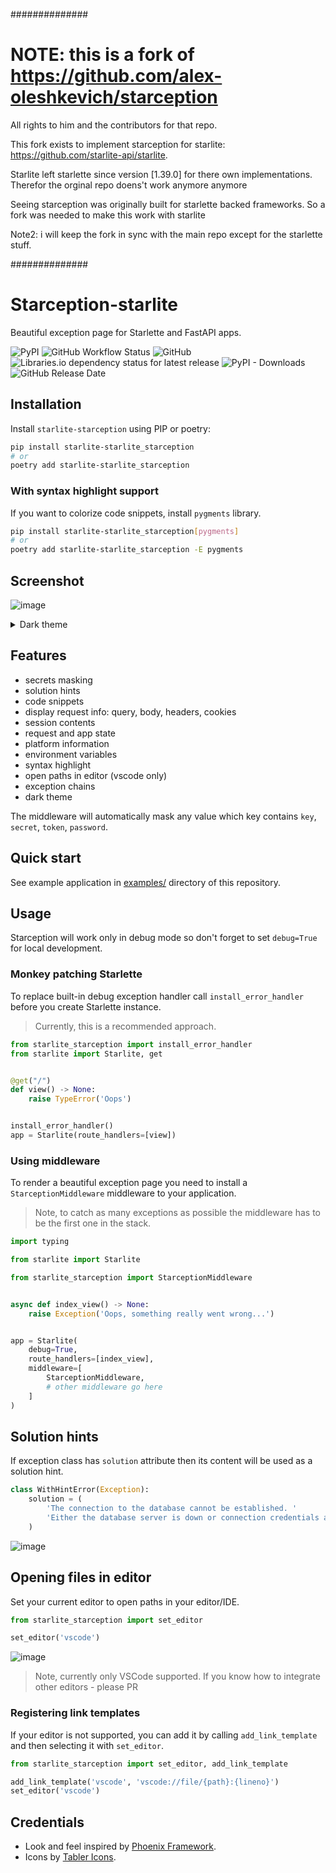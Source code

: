 ##############

# NOTE: this is a fork of https://github.com/alex-oleshkevich/starception

All rights to him and the contributors for that repo.

This fork exists to implement starception for starlite: https://github.com/starlite-api/starlite.

Starlite left starlette since version [1.39.0] for there own implementations.
Therefor the orginal repo doens't work anymore
anymore

Seeing starception was originally built for starlette backed frameworks.
So a fork was needed to make this work with
starlite

Note2: i will keep the fork in sync with the main repo except for the starlette stuff.

##############

# Starception-starlite

Beautiful exception page for Starlette and FastAPI apps.

![PyPI](https://img.shields.io/pypi/v/starception)
![GitHub Workflow Status](https://img.shields.io/github/workflow/status/alex-oleshkevich/starception/Lint%20and%20test)
![GitHub](https://img.shields.io/github/license/alex-oleshkevich/starception)
![Libraries.io dependency status for latest release](https://img.shields.io/librariesio/release/pypi/starception)
![PyPI - Downloads](https://img.shields.io/pypi/dm/starception)
![GitHub Release Date](https://img.shields.io/github/release-date/alex-oleshkevich/starception)

## Installation

Install `starlite-starception` using PIP or poetry:

```bash
pip install starlite-starlite_starception
# or
poetry add starlite-starlite_starception
```

### With syntax highlight support

If you want to colorize code snippets, install `pygments` library.

```bash
pip install starlite-starlite_starception[pygments]
# or
poetry add starlite-starlite_starception -E pygments
```

## Screenshot

![image](screenshot.png)

<details>
<summary>Dark theme</summary>
<div>
    <img src="./dark.png">
</div>
</details>

## Features

* secrets masking
* solution hints
* code snippets
* display request info: query, body, headers, cookies
* session contents
* request and app state
* platform information
* environment variables
* syntax highlight
* open paths in editor (vscode only)
* exception chains
* dark theme

The middleware will automatically mask any value which key contains `key`, `secret`, `token`, `password`.

## Quick start

See example application in [examples/](examples/) directory of this repository.

## Usage

Starception will work only in debug mode so don't forget to set `debug=True` for local development.

### Monkey patching Starlette

To replace built-in debug exception handler call `install_error_handler` before you create Starlette instance.
> Currently, this is a recommended approach.

```python
from starlite_starception import install_error_handler
from starlite import Starlite, get


@get("/")
def view() -> None:
    raise TypeError('Oops')


install_error_handler()
app = Starlite(route_handlers=[view])
```

### Using middleware

To render a beautiful exception page you need to install a `StarceptionMiddleware` middleware to your application.


> Note, to catch as many exceptions as possible the middleware has to be the first one in the stack.

```python
import typing

from starlite import Starlite

from starlite_starception import StarceptionMiddleware


async def index_view() -> None:
    raise Exception('Oops, something really went wrong...')


app = Starlite(
    debug=True,
    route_handlers=[index_view],
    middleware=[
        StarceptionMiddleware,
        # other middleware go here
    ]
)
```

## Solution hints

If exception class has `solution` attribute then its content will be used as a solution hint.

```python
class WithHintError(Exception):
    solution = (
        'The connection to the database cannot be established. '
        'Either the database server is down or connection credentials are invalid.'
    )
```

![image](hints.png)

## Opening files in editor

Set your current editor to open paths in your editor/IDE.

```python
from starlite_starception import set_editor

set_editor('vscode')
```

![image](link.png)


> Note, currently only VSCode supported. If you know how to integrate other editors - please PR

### Registering link templates

If your editor is not supported, you can add it by calling `add_link_template` and then selecting it with `set_editor`.

```python
from starlite_starception import set_editor, add_link_template

add_link_template('vscode', 'vscode://file/{path}:{lineno}')
set_editor('vscode')
```

## Credentials

* Look and feel inspired by [Phoenix Framework](https://www.phoenixframework.org/).
* Icons by [Tabler Icons](https://tabler-icons.io/).
